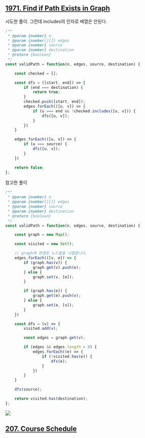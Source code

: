 ## [1971. Find if Path Exists in Graph](https://leetcode.com/problems/find-if-path-exists-in-graph/)

시도한 풀이. 그런데 includes의 인자로 배열은 안된다. 
```js
/**
 * @param {number} n
 * @param {number[][]} edges
 * @param {number} source
 * @param {number} destination
 * @return {boolean}
 */
const validPath = function(n, edges, source, destination) {

    const checked = [];

    const dfs = ([start, end]) => {
        if (end === destination) {
            return true;
        }
        checked.push([start, end]);
        edges.forEach(([u, v]) => {
            if (u === end && !checked.includes([u, v])) {
                dfs([u, v]);
            }
        })
    }

    edges.forEach(([u, v]) => {
        if (u === source) {
            dfs([u, v]);
        }
    })

    return false;
};
```

참고한 풀이
```js
/**
 * @param {number} n
 * @param {number[][]} edges
 * @param {number} source
 * @param {number} destination
 * @return {boolean}
 */
const validPath = function(n, edges, source, destination) {

    const graph = new Map();

    const visited = new Set();

    // graph에 연결된 노드들을 나열합니다. 
    edges.forEach(([v, e]) => {
        if (graph.has(v)) {
            graph.get(v).push(e);
        } else {
            graph.set(v, [e]);
        }

        if (graph.has(e)) {
            graph.get(e).push(v);
        } else {
            graph.set(e, [v]);
        }
    })

    const dfs = (v) => {
        visited.add(v);

        const edges = graph.get(v);

        if (edges && edges.length > 0) {
            edges.forEach((e) => {
                if (!visited.has(e)) {
                    dfs(e);
                }
            })
        }
    }

    dfs(source);

    return visited.has(destination);
};
```
![](https://velog.velcdn.com/images/dusdjeks/post/41e82075-e7ce-45db-834a-59c0ad1b9a30/image.png)


## [207. Course Schedule](https://leetcode.com/problems/course-schedule/)

<!-- FEEDBACK 풀어오기 -->